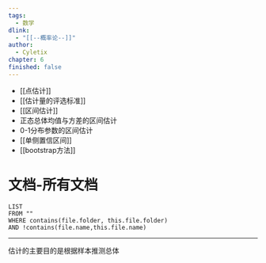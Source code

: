 ```yaml
---
tags:
  - 数学
dlink:
  - "[[--概率论--]]"
author:
  - Cyletix
chapter: 6
finished: false
---
```

- [[点估计]]
- [[估计量的评选标准]]
- [[区间估计]]
- 正态总体均值与方差的区间估计
- 0-1分布参数的区间估计
- [[单侧置信区间]]
- [[bootstrap方法]]

# 文档-所有文档
```dataview
LIST
FROM ""
WHERE contains(file.folder, this.file.folder)
AND !contains(file.name,this.file.name)
```

---
估计的主要目的是根据样本推测总体